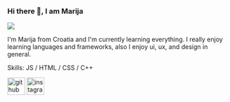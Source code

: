 ### Hi there 👋, I am Marija 
![](https://i.pinimg.com/564x/18/6e/19/186e19aaaba07f0acb9da9f12271ca1a.jpg)

I'm Marija from Croatia and I'm currently learning everything.
I really enjoy learning languages and frameworks, also I enjoy ui, ux, and design in general.


Skills: JS / HTML / CSS / C++

[<img src='https://cdn.jsdelivr.net/npm/simple-icons@3.0.1/icons/github.svg' alt='github' height='40'>](https://github.com/mkasal)  [<img src='https://cdn.jsdelivr.net/npm/simple-icons@3.0.1/icons/instagram.svg' alt='instagram' height='40'>](https://www.instagram.com/kasalmara/)  

